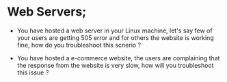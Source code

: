 # Web Servers; 

* You have hosted a web server in your Linux machine, let's say few of your users are getting 505 error and for others the website is working fine, how do you troubleshoot this scnerio ?

* You have hosted a e-commerce website, the users are complaining that the response from the website is very slow, how will you troubleshoot this issue ? 
